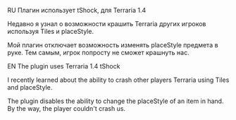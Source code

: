RU
Плагин использует tShock, для Terraria 1.4

Недавно я узнал о возможности крашить Terraria других игроков используя Tiles и placeStyle.

Мой плагин отключает возможность изменять placeStyle предмета в руке. Тем самым, игрок попросту не сможет крашнуть нас.

EN
The plugin uses Terraria 1.4 tShock

I recently learned about the ability to crash other players Terraria using Tiles and placeStyle.

The plugin disables the ability to change the placeStyle of an item in hand. By the way, the player couldn't crash us.
